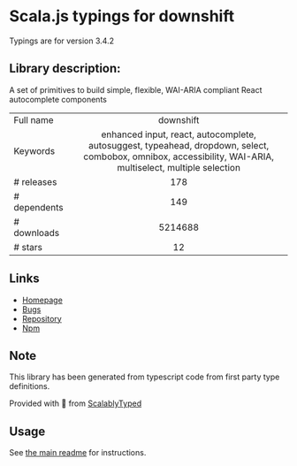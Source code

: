 
# Scala.js typings for downshift

Typings are for version 3.4.2

## Library description:
A set of primitives to build simple, flexible, WAI-ARIA compliant React autocomplete components

|                    |                 |
| ------------------ | :-------------: |
| Full name          | downshift |
| Keywords           | enhanced input, react, autocomplete, autosuggest, typeahead, dropdown, select, combobox, omnibox, accessibility, WAI-ARIA, multiselect, multiple selection |
| # releases         | 178 |
| # dependents       | 149 |
| # downloads        | 5214688 |
| # stars            | 12 |

## Links
- [Homepage](https://github.com/downshift-js/downshift#readme)
- [Bugs](https://github.com/downshift-js/downshift/issues)
- [Repository](https://github.com/downshift-js/downshift)
- [Npm](https://www.npmjs.com/package/downshift)
    


## Note
This library has been generated from typescript code from first party type definitions.

Provided with :purple_heart: from [ScalablyTyped](https://github.com/oyvindberg/ScalablyTyped)

## Usage
See [the main readme](../../readme.md) for instructions.


